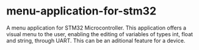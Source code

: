 # menu-application-for-stm32
A menu application for STM32 Microcontroller. This application offers a visual menu to the user, enabling the editing of variables of types int, float and string, through UART. This can be an aditional feature for a device.
